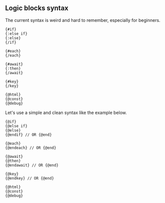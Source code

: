 ## Logic blocks syntax

The current syntax is weird and hard to remember, especially for beginners.

```svelte
{#if}
{:else if}
{:else}
{/if}

{#each}
{/each}

{#await}
{:then} 
{/await}

{#key}
{/key}

{@html}
{@const}
{@debug}
```


Let's use a simple and clean syntax like the example below.

```svelte
{@if}
{@else if}
{@else}
{@endif} // OR {@end}

{@each}
{@endeach} // OR {@end}

{@await}
{@then} 
{@endawait} // OR {@end}

{@key}
{@endkey} // OR {@end}

{@html}
{@const}
{@debug}
```

